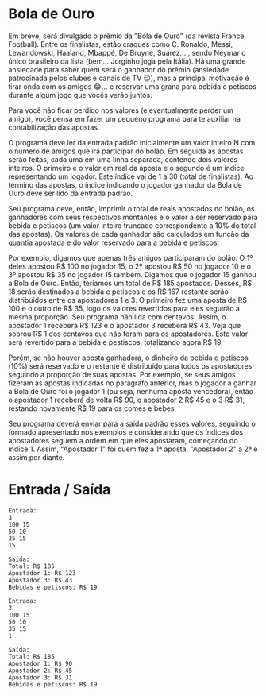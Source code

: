 # Bola de Ouro

Em breve, será divulgado o prêmio da "Bola de Ouro" (da revista France Football). Entre os finalistas, estão craques como C. Ronaldo, Messi, Lewandowski, Haaland, Mbappé, De Bruyne, Suárez... , sendo Neymar o único brasileiro da lista (bem... Jorginho joga pela Itália). Há uma grande ansiedade para saber quem será o ganhador do prêmio (ansiedade patrocinada pelos clubes e canais de TV 😉), mas a principal motivação é tirar onda com os amigos 😂... e reservar uma grana para bebida e petiscos durante algum jogo que vocês verão juntos. 

Para você não ficar perdido nos valores (e eventualmente perder um amigo), você pensa em fazer um pequeno programa para te auxiliar na contabilização das apostas.

O programa deve ler da entrada padrão inicialmente um valor inteiro N com o número de amigos que irá participar do bolão. Em seguida as apostas serão feitas, cada uma em uma linha separada, contendo dois valores inteiros. O primeiro é o valor em real da aposta e o segundo é um índice representando um jogador. Este índice vai de 1 a 30 (total de finalistas). Ao término das apostas, o índice indicando o jogador ganhador da Bola de Ouro deve ser lido da entrada padrão.

Seu programa deve, então, imprimir o total de reais apostados no bolão, os ganhadores com seus respectivos montantes e o valor a ser reservado para bebida e petiscos (um valor inteiro truncado correspondente a 10% do total das apostas). Os valores de cada ganhador são calculados em função da quantia apostada e do valor reservado para a bebida e petiscos.

Por exemplo, digamos que apenas três amigos participaram do bolão. O 1º deles apostou R$ 100 no jogador 15, o 2º apostou R$ 50 no jogador 10 e o 3º apostou R$ 35 no jogador 15 também. Digamos que o jogador 15 ganhou a Bola de Ouro. Então, teríamos um total de R$ 185 apostados. Desses, R$ 18 serão destinados a bebida e petiscos e os R$ 167 restante serão distribuídos entre os apostadores 1 e 3. O primeiro fez uma aposta de R$ 100 e o outro de R$ 35, logo os valores revertidos para eles seguirão a mesma proporção. Seu programa não lida com centavos. Assim, o apostador 1 receberá R$ 123 e o apostador 3 receberá R$ 43. Veja que sobrou R$ 1 dos centavos que não foram para os apostadores. Este valor será revertido para a bebida e pestiscos, totalizando agora R$ 19.

Porém, se não houver aposta ganhadora, o dinheiro da bebida e petiscos (10%) será reservado e o restante é distribuído para todos os apostadores seguindo a proporção de suas apostas. Por exemplo, se seus amigos fizeram as apostas indicadas no parágrafo anterior, mas o jogador a ganhar a Bola de Ouro foi o jogador 1 (ou seja, nenhuma aposta vencedora), então o apostador 1 receberá de volta R$ 90, o apostador 2 R$ 45 e o 3 R$ 31, restando novamente R$ 19 para os comes e bebes.

Seu programa deverá enviar para a saída padrão esses valores, seguindo o formado apresentado nos exemplos e considerando que os índices dos apostadores seguem a ordem em que eles apostaram, começando do índice 1. Assim, "Apostador 1" foi quem fez a 1ª aposta, "Apostador 2" a 2ª e assim por diante.

# Entrada / Saída

```
Entrada: 
3
100 15
50 10
35 15
15

Saída:
Total: R$ 185
Apostador 1: R$ 123
Apostador 3: R$ 43
Bebidas e petiscos: R$ 19
```

```
Entrada:
3
100 15
50 10
35 15
1

Saída:
Total: R$ 185
Apostador 1: R$ 90
Apostador 2: R$ 45
Apostador 3: R$ 31
Bebidas e petiscos: R$ 19
```